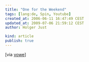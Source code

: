 ```yaml
---
title: "One for the Weekend"
tags: [lang:de, Spin, Youtube]
created_at: 2006-06-11 16:47:49 CEST
updated_at: 2009-07-06 21:59:12 CEST
author: Holger Just

kind: article
publish: true
---
```


<object type="application/x-shockwave-flash" style="width: 425px; height: 350px;" data="http://www.youtube.com/v/QZrKgqc1Rnw" class="center">
  <param name="movie" value="http://www.youtube.com/v/QZrKgqc1Rnw"/>
</object>

[via [vowe](http://vowe.net/archives/007362.html)]